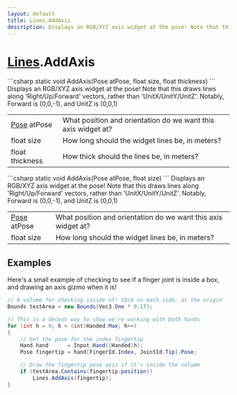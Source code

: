 ```yaml
---
layout: default
title: Lines.AddAxis
description: Displays an RGB/XYZ axis widget at the pose! Note that this draws lines along 'Right/Up/Forward' vectors, rather than 'UnitX/UnitY/UnitZ'. Notably, Forward is (0,0,-1), and UnitZ is (0,0,1)
---
```

# [Lines]({{site.url}}/Pages/Reference/Lines.html).AddAxis

<div class='signature' markdown='1'>
```csharp
static void AddAxis(Pose atPose, float size, float thickness)
```
Displays an RGB/XYZ axis widget at the pose! Note that
this draws lines along 'Right/Up/Forward' vectors, rather than
'UnitX/UnitY/UnitZ'. Notably, Forward is (0,0,-1), and UnitZ is
(0,0,1)
</div>

|  |  |
|--|--|
|[Pose]({{site.url}}/Pages/Reference/Pose.html) atPose|What position and orientation do we want             this axis widget at?|
|float size|How long should the widget lines be, in             meters?|
|float thickness|How thick should the lines be, in             meters?|

<div class='signature' markdown='1'>
```csharp
static void AddAxis(Pose atPose, float size)
```
Displays an RGB/XYZ axis widget at the pose! Note that
this draws lines along 'Right/Up/Forward' vectors, rather than
'UnitX/UnitY/UnitZ'. Notably, Forward is (0,0,-1), and UnitZ is
(0,0,1)
</div>

|  |  |
|--|--|
|[Pose]({{site.url}}/Pages/Reference/Pose.html) atPose|What position and orientation do we want             this axis widget at?|
|float size|How long should the widget lines be, in             meters?|





## Examples

Here's a small example of checking to see if a finger joint is inside
a box, and drawing an axis gizmo when it is!
```csharp
// A volume for checking inside of! 10cm on each side, at the origin
Bounds testArea = new Bounds(Vec3.One * 0.1f);

// This is a decent way to show we're working with both hands
for (int h = 0; h < (int)Handed.Max; h++)
{
	// Get the pose for the index fingertip
	Hand hand      = Input.Hand((Handed)h);
	Pose fingertip = hand[FingerId.Index, JointId.Tip].Pose;

	// Draw the fingertip pose axis if it's inside the volume
	if (testArea.Contains(fingertip.position))
		Lines.AddAxis(fingertip);
}
```

